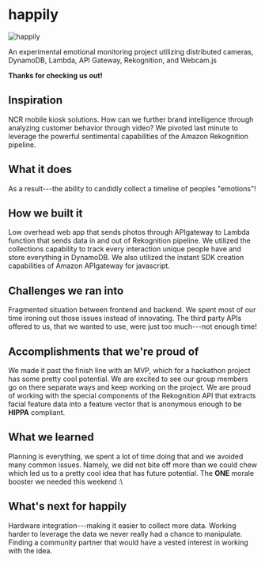 # happily
![happily](https://challengepost-s3-challengepost.netdna-ssl.com/photos/production/software_thumbnail_photos/000/699/938/datas/medium.jpg)


An experimental emotional monitoring project utilizing distributed cameras, DynamoDB, Lambda, API Gateway, Rekognition, and Webcam.js

**Thanks for checking us out!**

## Inspiration
NCR mobile kiosk solutions. How can we further brand intelligence through analyzing customer behavior through video? We pivoted last minute to leverage the powerful sentimental capabilities of the Amazon Rekognition pipeline.

## What it does
As a result---the ability to candidly collect a timeline of peoples "emotions"!

## How we built it
Low overhead web app that sends photos through APIgateway to Lambda function that sends data in and out of Rekognition pipeline. We utilized the collections capability to track every interaction unique people have and store everything in DynamoDB. We also utilized the instant SDK creation capabilities of Amazon APIgateway for javascript.

## Challenges we ran into
Fragmented situation between frontend and backend. We spent most of our time ironing out those issues instead of innovating. The third party APIs offered to us, that we wanted to use, were just too much---not enough time! 

## Accomplishments that we're proud of
We made it past the finish line with an MVP, which for a hackathon project has some pretty cool potential. We are excited to see our group members go on there separate ways and keep working on the project. We are proud of working with the special components of the Rekognition API that extracts facial feature data into a feature vector that is anonymous enough to be **HIPPA** compliant. 

## What we learned
Planning is everything, we spent a lot of time doing that and we avoided many common issues. Namely, we did not bite off more than we could chew which led us to a pretty cool idea that has future potential. The **ONE** morale booster we needed this weekend :\

## What's next for happily
Hardware integration---making it easier to collect more data. Working harder to leverage the data we never really had a chance to manipulate. Finding a community partner that would have a vested interest in working with the idea. 
